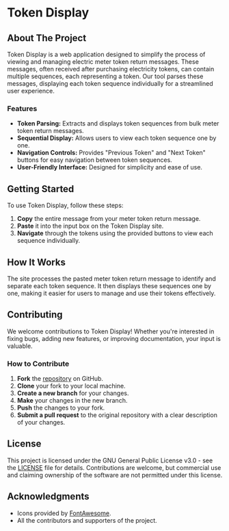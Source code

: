 # Token Display

## About The Project

Token Display is a web application designed to simplify the process of viewing and managing electric meter token return messages. These messages, often received after purchasing electricity tokens, can contain multiple sequences, each representing a token. Our tool parses these messages, displaying each token sequence individually for a streamlined user experience.

### Features

- **Token Parsing:** Extracts and displays token sequences from bulk meter token return messages.
- **Sequential Display:** Allows users to view each token sequence one by one.
- **Navigation Controls:** Provides "Previous Token" and "Next Token" buttons for easy navigation between token sequences.
- **User-Friendly Interface:** Designed for simplicity and ease of use.

## Getting Started

To use Token Display, follow these steps:

1. **Copy** the entire message from your meter token return message.
2. **Paste** it into the input box on the Token Display site.
3. **Navigate** through the tokens using the provided buttons to view each sequence individually.

## How It Works

The site processes the pasted meter token return message to identify and separate each token sequence. It then displays these sequences one by one, making it easier for users to manage and use their tokens effectively.

## Contributing

We welcome contributions to Token Display! Whether you're interested in fixing bugs, adding new features, or improving documentation, your input is valuable.

### How to Contribute

1. **Fork** the [repository](https://github.com/beingrvrahman1/MeterToken220) on GitHub.
2. **Clone** your fork to your local machine.
3. **Create a new branch** for your changes.
4. **Make** your changes in the new branch.
5. **Push** the changes to your fork.
6. **Submit a pull request** to the original repository with a clear description of your changes.



## License

This project is licensed under the GNU General Public License v3.0 - see the [LICENSE](LICENSE) file for details. Contributions are welcome, but commercial use and claiming ownership of the software are not permitted under this license.

## Acknowledgments

- Icons provided by [FontAwesome](https://fontawesome.com/).
- All the contributors and supporters of the project.
